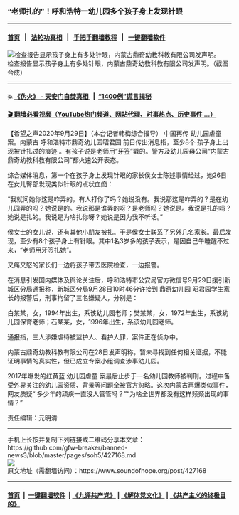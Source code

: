 ### “老师扎的”！呼和浩特一幼儿园多个孩子身上发现针眼
------------------------

#### [首页](https://github.com/gfw-breaker/banned-news3/blob/master/README.md) &nbsp;&nbsp;|&nbsp;&nbsp; [法轮功真相](https://github.com/begood0513/basic/blob/master/README.md)  &nbsp;&nbsp;|&nbsp;&nbsp; [手把手翻墙教程](https://github.com/gfw-breaker/guides/wiki)  &nbsp;&nbsp;|&nbsp;&nbsp; [一键翻墙软件](https://github.com/gfw-breaker/nogfw/blob/master/README.md)  



<div><img alt="检查报告显示孩子身上有多处针眼，内蒙古鼎奇幼教科教有限公司发声明。" src="https://img.soundofhope.org/2020-09/phpiayzuf-1601427278788.jpg"/>
<br/><figcaption class="caption">
 检查报告显示孩子身上有多处针眼，内蒙古鼎奇幼教科教有限公司发声明。（截图合成）
</figcaption></div><hr/>

#### 💥 [《伪火》 - 天安门自焚真相 ](http://158.247.195.190:10000/videos/blog/weihuo.html)&nbsp; |&nbsp; [“1400例”谎言揭秘  ](http://158.247.195.190:10000/videos/blog/jiexi1400.html)

#### [ 🎬  翻墙必看视频（YouTube热门频道、网站代理、时事热点、历史事件 ...）](https://github.com/gfw-breaker/links/blob/master/banned.md)

<div><div class="Content__Wrapper sc-1bvya0-0 grZQxZ">
 <p class="meta-top">
  <span class="meta">
   【希望之声2020年9月29日】（本台记者韩梅综合报导）
  </span>
  中国再传
  <ok href="/term/72135">
   幼儿园虐童
  </ok>
  案。内蒙古
  <ok href="/term/387097">
   呼和浩特市鼎奇幼儿园昭君园
  </ok>
  前日传出消息指，至少8个
  <ok href="/term/387100">
   孩子身上出现被针扎过的痕迹
  </ok>
  。有孩子说是老师用“牙签”戳的。警方及幼儿园母公司“内蒙古鼎奇幼教科教有限公司”都火速公开表态。
 </p>
 <p>
  综合媒体消息，第一个在孩子身上发现针眼的家长侯女士陈述事情经过，她26日在女儿臀部发现类似针眼的点状血痂：
 </p>
 <div class="AD_Embed__Wrap-sc-1xslmin-0 igMuqX module desktop">
  <div>
  </div>
 </div>
 <p>
  “我就问她你这是咋弄的，有人打你了吗？她说没有。我说那这是咋弄的？是在幼儿园弄的吗？她说是的。我说那是谁弄的呀？是老师吗？她说是。我说是扎的吗？她说是扎的。我说是为啥扎你呀？她说是因为我不听话。”
 </p>
 <p>
  侯女士的女儿说，还有其他小朋友被扎。于是侯女士联系了另外几名家长。最后发现，至少有8个孩子身上有针眼。其中1名3岁多的孩子表示，是因自己午睡醒不过来，“老师用牙签扎她”。
 </p>
 <p>
  又痛又怒的家长们一边将孩子带去医院检查，一边报警。
 </p>
 <p>
  在消息引发国内媒体及舆论关注后，呼和浩特市公安局官方微信号9月29日援引新城区分局通报称，新城区分局9月28日10时46分许接到
  <ok href="/term/387103">
   鼎奇幼儿园
  </ok>
  昭君园学生家长的报警后，刑事拘留了三名嫌疑人，分别是：
 </p>
 <p>
  白某某，女，1994年出生，系该幼儿园老师；樊某某，女，1972年出生，系该幼儿园保育老师；石某某，女，1996年出生，系该幼儿园老师。
 </p>
 <p>
  通报指，三人涉嫌虐待被监护人、看护人罪，案件正在侦办中。
 </p>
 <p>
  内蒙古鼎奇幼教科教有限公司在28日发声明称，暂未寻找到任何相关证据，不能证明事情的真实性，但已成立专案小组调查涉事幼儿园。
 </p>
 <p>
  2017年爆发的红黄蓝
  <ok href="/term/72135">
   幼儿园虐童
  </ok>
  案最后止步于一名幼儿园教师被判刑。过程中备受外界关注的幼儿园资质、背景等问题全被官方忽略。这次内蒙古再爆类似事件，网友质疑“ 多少年的顽疾一直没人管管吗？”“为啥全世界都没有这样频频出现的事情？”
 </p>
 <p class="meta-btm">
  责任编辑：元明清
 </p>
</div>
</div>
<hr/>
手机上长按并复制下列链接或二维码分享本文章：<br/>
https://github.com/gfw-breaker/banned-news3/blob/master/pages/soh5/427168.md <br/>
<a href='https://github.com/gfw-breaker/banned-news3/blob/master/pages/soh5/427168.md'><img src='https://github.com/gfw-breaker/banned-news3/blob/master/pages/soh5/427168.md.png'/></a> <br/>
原文地址（需翻墙访问）：https://www.soundofhope.org/post/427168


------------------------
#### [首页](https://github.com/gfw-breaker/banned-news3/blob/master/README.md) &nbsp;|&nbsp; [一键翻墙软件](https://github.com/gfw-breaker/nogfw/blob/master/README.md) &nbsp;| [《九评共产党》](https://github.com/gfw-breaker/9ping.md/blob/master/README.md#九评之一评共产党是什么) | [《解体党文化》](https://github.com/gfw-breaker/jtdwh.md/blob/master/README.md) | [《共产主义的终极目的》](https://github.com/gfw-breaker/gczydzjmd.md/blob/master/README.md)


<img src='http://gfw-breaker.win/banned-news3/pages/soh5/427168.md' width='0px' height='0px'/>